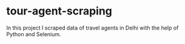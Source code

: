 # tour-agent-scraping
In this project I scraped data of travel agents in Delhi with the help of Python and Selenium.

